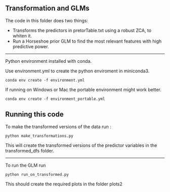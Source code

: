 ## Transformation and GLMs

The code in this folder does two things:
- Transforms the predictors in pretorTable.txt using a robust ZCA, to whiten it.
- Run a Horseshoe prior GLM to find the most relevant features with high predictive power.

---

Python environment installed with conda.

Use environment.yml to create the python enviroment in miniconda3. 

```
conda env create -f environment.yml
```

If running on Windows or Mac the portable environment might work better.

```
conda env create -f environment_portable.yml
```



## Running this code
To make the transformed versions of the data run :

```
python make_transformations.py
```
This will create the transformed versions of the predictor variables in the transformed_dfs folder.


---
To run the GLM run 
```
python run_on_transformed.py
```
This should create the required plots in the folder plots2

